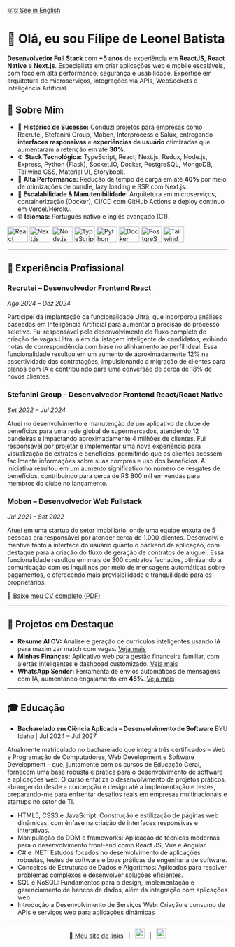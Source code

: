 [🇺🇸 See in English](./readme_en.md)

<h1 align="left">👋 Olá, eu sou Filipe de Leonel Batista</h1>

<p align="left">
  <strong>Desenvolvedor Full Stack</strong> com <strong>+5 anos</strong> de experiência em <strong>ReactJS</strong>, <strong>React Native</strong> e <strong>Next.js</strong>. Especialista em criar aplicações web e mobile escaláveis, com foco em alta performance, segurança e usabilidade. Expertise em arquitetura de microserviços, integrações via APIs, WebSockets e Inteligência Artificial.
</p>

## 🔎 Sobre Mim

* 🎯 <strong>Histórico de Sucesso:</strong> Conduzi projetos para empresas como Recrutei, Stefanini Group, Moben, Interprocess e Salux, entregando <strong>interfaces responsivas</strong> e <strong>experiências de usuário</strong> otimizadas que aumentaram a retenção em até <strong>30%</strong>.
* ⚙️ <strong>Stack Tecnológica:</strong> TypeScript, React, Next.js, Redux, Node.js, Express, Python (Flask), Socket.IO, Docker, PostgreSQL, MongoDB, Tailwind CSS, Material UI, Storybook.
* 🚀 <strong>Alta Performance:</strong> Redução de tempo de carga em até <strong>40%</strong> por meio de otimizações de bundle, lazy loading e SSR com Next.js.
* 🔧 <strong>Escalabilidade & Manutenibilidade:</strong> Arquitetura em microserviços, containerização (Docker), CI/CD com GitHub Actions e deploy contínuo em Vercel/Heroku.
* 🌐 <strong>Idiomas:</strong> Português nativo e inglês avançado (C1).

<div align="left">
  <img src="https://cdn.jsdelivr.net/gh/devicons/devicon/icons/react/react-original.svg" height="35" width="47" alt="React" />
  <img src="https://cdn.jsdelivr.net/gh/devicons/devicon/icons/nextjs/nextjs-original.svg" height="35" width="47" alt="Next.js" />
  <img src="https://cdn.jsdelivr.net/gh/devicons/devicon/icons/nodejs/nodejs-original.svg" height="35" width="47" alt="Node.js" />
  <img src="https://cdn.jsdelivr.net/gh/devicons/devicon/icons/typescript/typescript-original.svg" height="35" width="47" alt="TypeScript" />
  <img src="https://cdn.jsdelivr.net/gh/devicons/devicon/icons/python/python-original.svg" height="35" width="47" alt="Python" />
  <img src="https://cdn.jsdelivr.net/gh/devicons/devicon/icons/docker/docker-original.svg" height="35" width="47" alt="Docker" />
  <img src="https://cdn.jsdelivr.net/gh/devicons/devicon/icons/postgresql/postgresql-original.svg" height="35" width="47" alt="PostgreSQL" />
  <img src="https://cdn.jsdelivr.net/gh/devicons/devicon/icons/tailwindcss/tailwindcss-original.svg" height="35" width="47" alt="Tailwind CSS" />
</div>

---

## 💼 Experiência Profissional

### Recrutei – Desenvolvedor Frontend React

*Ago 2024 – Dez 2024*

Participei da implantação da funcionalidade Ultra, que incorporou análises baseadas em
Inteligência Artificial para aumentar a precisão do processo seletivo. Fui responsável pelo
desenvolvimento do fluxo completo de criação de vagas Ultra, além da listagem inteligente de
candidatos, exibindo notas de correspondência com base no alinhamento ao perfil ideal. Essa
funcionalidade resultou em um aumento de aproximadamente 12% na assertividade das
contratações, impulsionando a migração de clientes para planos com IA e contribuindo para
uma conversão de cerca de 18% de novos clientes.

### Stefanini Group – Desenvolvedor Frontend React/React Native

*Set 2022 – Jul 2024*

Atuei no desenvolvimento e manutenção de um aplicativo de clube de benefícios para
uma rede global de supermercados, atendendo 12 bandeiras e impactando aproximadamente 4
milhões de clientes. Fui responsável por projetar e implementar uma nova experiência para
visualização de extratos e benefícios, permitindo que os clientes acessem facilmente
informações sobre suas compras e uso dos benefícios. A iniciativa resultou em um aumento
significativo no número de resgates de benefícios, contribuindo para cerca de R$ 800 mil em
vendas para membros do clube no lançamento.


### Moben – Desenvolvedor Web Fullstack

*Jul 2021 – Set 2022*

Atuei em uma startup do setor imobiliário, onde uma equipe enxuta de 5 pessoas era
responsável por atender cerca de 1.000 clientes. Desenvolvi e mantive tanto a interface do
usuário quanto o backend da aplicação, com destaque para a criação do fluxo de geração de
contratos de aluguel. Essa funcionalidade resultou em mais de 300 contratos fechados,
otimizando a comunicação com os inquilinos por meio de mensagens automáticas sobre
pagamentos, e oferecendo mais previsibilidade e tranquilidade para os proprietários.

[🔗 Baixe meu CV completo (PDF)](./Curriculo.pdf)

---

## 🌟 Projetos em Destaque

* **Resume AI CV:** Análise e geração de currículos inteligentes usando IA para maximizar match com vagas. [Veja mais](https://resume-ai-cv.vercel.app)
* **Minhas Finanças:** Aplicativo web para gestão financeira familiar, com alertas inteligentes e dashboad customizado. [Veja mais](https://minhasfinancas.vercel.app)
* **WhatsApp Sender:** Ferramenta de envios automáticos de mensagens com IA, aumentando engajamento em **45%**. [Veja mais](https://enviodemensagensemmassa.vercel.app)

---

## 🎓 Educação

* **Bacharelado em Ciência Aplicada – Desenvolvimento de Software**
  BYU Idaho | Jul 2024 – Jul 2027

Atualmente matriculado no bacharelado que integra três certificados – Web e Programação de
Computadores, Web Development e Software Development – que, juntamente com os cursos de
Educação Geral, fornecem uma base robusta e prática para o desenvolvimento de software e aplicações web. O curso enfatiza o desenvolvimento de projetos práticos, abrangendo desde a concepção e design até a implementação e testes, preparando-me para enfrentar desafios reais em empresas multinacionais e startups no setor de TI.

* HTML5, CSS3 e JavaScript: Construção e estilização de páginas web dinâmicas, com ênfase na
criação de interfaces responsivas e interativas.
* Manipulação do DOM e frameworks: Aplicação de técnicas modernas para o desenvolvimento
front-end como React JS, Vue e Angular.
* C# e .NET: Estudos focados no desenvolvimento de aplicações robustas, testes de software e
boas práticas de engenharia de software.
* Conceitos de Estruturas de Dados e Algoritmos: Aplicados para resolver problemas complexos e desenvolver soluções eficientes.
* SQL e NoSQL: Fundamentos para o design, implementação e gerenciamento de bancos de
dados, além da integração com aplicações web.
* Introdução a Desenvolvimento de Serviços Web: Criação e consumo de APIs e serviços web para
aplicações dinâmicas


---

<p align="center">
  <a href="https://filipeleonelbatista.github.io">🔗 Meu site de links</a> &ensp;|&ensp;
  <a href="https://www.linkedin.com/in/filipeleonelbatista/"><img src="https://github.com/filipeleonelbatista/filipeleonelbatista/blob/master/assets/052-linkedin.svg" width="22px" alt="LinkedIn" /></a> &ensp;|&ensp;
  <a href="mailto:filipe.x2016@gmail.com"><img src="https://github.com/filipeleonelbatista/filipeleonelbatista/blob/master/assets/mail.svg" width="22px" alt="Email" /></a>
</p>
